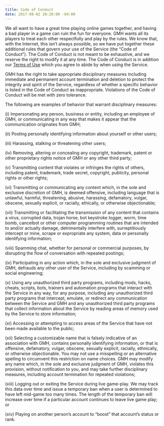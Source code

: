 ```yaml
---
title: Code of Conduct
date: 2017-08-02 20:20:00 -04:00
---
```


We all want to have a great time playing online games together, and having a bad player in a game can ruin the fun for everyone. GMH wants all its players to treat each other respectfully and play by the rules. We know that, with the Internet, this isn’t always possible, so we have put together these additional rules that govern your use of the Service (the “Code of Conduct”). The Code of Conduct is not meant to be exhaustive, and we reserve the right to modify it at any time. The Code of Conduct is in addition our [Terms of Use](/terms-of-use) which you agree to abide by when using the Service.

GMH has the right to take appropriate disciplinary measures including immediate and permanent account termination and deletion to protect the integrity and spirit of the Service, regardless of whether a specific behavior is listed in the Code of Conduct as inappropriate. Violations of the Code of Conduct will be met with zero tolerance.

The following are examples of behavior that warrant disciplinary measures:

(i) Impersonating any person, business or entity, including an employee of GMH, or communicating in any way that makes it appear that the communication originates from GMH;

(ii) Posting personally identifying information about yourself or other users;

(iii) Harassing, stalking or threatening other users;

(iv) Removing, altering or concealing any copyright, trademark, patent or other proprietary rights notice of GMH or any other third party;

(v) Transmitting content that violates or infringes the rights of others, including patent, trademark, trade secret, copyright, publicity, personal rights or other rights;

(vi) Transmitting or communicating any content which, in the sole and exclusive discretion of GMH, is deemed offensive, including language that is unlawful, harmful, threatening, abusive, harassing, defamatory, vulgar, obscene, sexually explicit, or racially, ethically, or otherwise objectionable;

(vii) Transmitting or facilitating the transmission of any content that contains a virus, corrupted data, trojan horse, bot keystroke logger, worm, time bomb, cancelbot or other computer programming routines that are intended to and/or actually damage, detrimentally interfere with, surreptitiously intercept or mine, scrape or expropriate any system, data or personally identifying information;

(viii) Spamming chat, whether for personal or commercial purposes, by disrupting the flow of conversation with repeated postings;

(ix) Participating in any action which, in the sole and exclusive judgment of GMH, defrauds any other user of the Service, including by scamming or social engineering;

(x) Using any unauthorized third party programs, including mods, hacks, cheats, scripts, bots, trainers and automation programs that interact with the Service in any way, for any purpose, including any unauthorized third party programs that intercept, emulate, or redirect any communication between the Service and GMH and any unauthorized third party programs that collect information about the Service by reading areas of memory used by the Service to store information;

(xi) Accessing or attempting to access areas of the Service that have not been made available to the public;

(xii) Selecting a customizable name that is falsely indicative of an association with GMH, contains personally identifying information, or that is offensive, defamatory, vulgar, obscene, sexually explicit, racially, ethnically, or otherwise objectionable. You may not use a misspelling or an alternative spelling to circumvent this restriction on name choices. GMH may modify any name which, in the sole and exclusive judgment of GMH, violates this provision, without notification to you, and may take further disciplinary measures, including account termination for repeated violations;

(xiii) Logging out or exiting the Service during live game-play. We may track this data over time and issue a temporary ban when a user is determined to have left mid-game too many times. The length of the temporary ban will increase over time if a particular account continues to leave live game play; or

(xiv) Playing on another person’s account to “boost” that account’s status or rank.